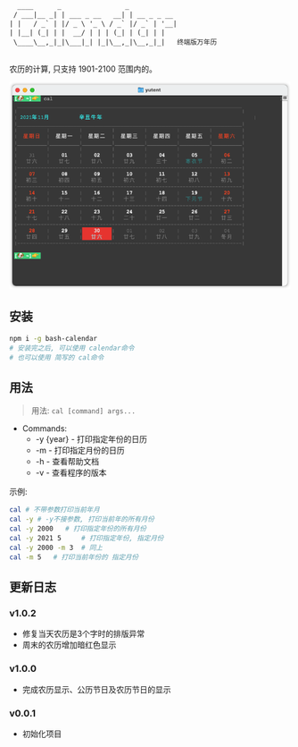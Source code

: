 ```
  ____      _                _            
 / ___|__ _| | ___ _ __   __| | __ _ _ __ 
| |   / _` | |/ _ \ '_ \ / _` |/ _` | '__|
| |__| (_| | |  __/ | | | (_| | (_| | |   
 \____\__,_|_|\___|_| |_|\__,_|\__,_|_|   终端版万年历
                                                               
```
农历的计算, 只支持 1901-2100 范围内的。


![demo1.png](./img/demo.png)


## 安装
```bash
npm i -g bash-calendar
# 安装完之后, 可以使用 calendar命令
# 也可以使用 简写的 cal命令
```

## 用法
> 用法: `cal [command] args...`

- Commands:           
  * -y {year}             -    打印指定年份的日历
  * -m                    -    打印指定月份的日历
  * -h                    -    查看帮助文档
  * -v                    -    查看程序的版本

示例:     

```bash
cal # 不带参数打印当前年月
cal -y # -y不接参数, 打印当前年的所有月份
cal -y 2000   # 打印指定年份的所有月份
cal -y 2021 5     # 打印指定年份, 指定月份
cal -y 2000 -m 3  # 同上
cal -m 5   # 打印当前年份的 指定月份
```

## 更新日志

### v1.0.2
* 修复当天农历是3个字时的排版异常
* 周末的农历增加暗红色显示

### v1.0.0
* 完成农历显示、公历节日及农历节日的显示

### v0.0.1
* 初始化项目
